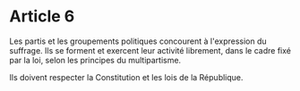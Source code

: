 # Article 6

Les partis et les groupements politiques concourent à l'expression du suffrage. Ils se forment et exercent leur activité librement, dans le cadre fixé par la loi, selon les principes du multipartisme.

Ils doivent respecter la Constitution et les lois de la République.